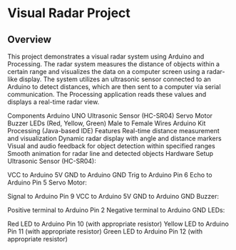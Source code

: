 
<body>
    <h1>Visual Radar Project</h1>
    <h2>Overview</h2>
    <p>
        This project demonstrates a visual radar system using Arduino and Processing. The radar system measures the distance of objects within a certain range and visualizes the data on a computer screen using a radar-like display. The system utilizes an ultrasonic sensor connected to an Arduino to detect distances, which are then sent to a computer via serial communication. The Processing application reads these values and displays a real-time radar view.
    </p>
    
 <p>  Components
Arduino UNO
Ultrasonic Sensor (HC-SR04)
Servo Motor
Buzzer
LEDs (Red, Yellow, Green)
Male to Female Wires
Arduino Kit
Processing (Java-based IDE)
Features
Real-time distance measurement and visualization
Dynamic radar display with angle and distance markers
Visual and audio feedback for object detection within specified ranges
Smooth animation for radar line and detected objects
Hardware Setup
Ultrasonic Sensor (HC-SR04):

VCC to Arduino 5V
GND to Arduino GND
Trig to Arduino Pin 6
Echo to Arduino Pin 5
Servo Motor:

Signal to Arduino Pin 9
VCC to Arduino 5V
GND to Arduino GND
Buzzer:

Positive terminal to Arduino Pin 2
Negative terminal to Arduino GND
LEDs:

Red LED to Arduino Pin 10 (with appropriate resistor)
Yellow LED to Arduino Pin 11 (with appropriate resistor)
Green LED to Arduino Pin 12 (with appropriate resistor)</p>
